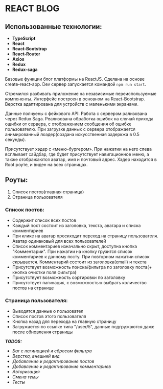 # REACT BLOG

## Использованные технологии:

- **TypeScript**
- **React**
- **React-Bootstrap**
- **React-Router**
- **Axios**
- **Redux**
- **Redux-saga**

Базовые функции блог платформы на ReactJS. Сделана на основе create-react-app. Dev сервер запускается командой `npm run start`.

Стремился разбивать приложение на независимые переиспользуемые компоненты.
Интерфейс построен в основном на React-Bootstrap. Верстка адаптирована для устройств с маленькими экранами.

Данные полчуены с фейкового API. Работа с сервером рализована через Redux Saga. Реализована обработка ошибок на случай прихода ошибки от сервера, с отображением сообщения об ошибке пользователю. При загрузке данных с сервера отображается анимированный лоадер(создана искусственная задеркжа в 0.5 секунды).

Присутствует хэдер с «меню-бургером». При нажатии на него слева всплывает сайдбар, где будет присутствует навигационное меню, а также отображаются аватар, имя и почтовый адрес. Хэдер находится в Root роуте, и виден на всех страницах.
 
## Роуты:
1. Список постов(главная страница)
2. Страница пользователя

### Список постов:
- Содержит список всех постов
- Каждый пост состоит из заголовка, текста, аватара и списка комментариев
- При клике на аватар просиходит переход на страницу пользователя. Аватар одинаковый для всех пользователей
- Список комментариев изначально скрыт, доступна кнопка "Комментарии". При нажатии на кнопку грузится список комментариев к данному посту. При повторном нажатии список скрывается. Комментарий состоит из заголовка(email) и текста
- Присутствует возможность поиска/фильтра по заголовку поста(+ кнопка очистки поля фильтра)
- Присутствует возможность сортировки по заголовку
- Присутствует пагинация, с возможностью выбрать количество постов на странице

### Страница пользователя:
- Выводятся данные о пользовател
- Список постов этого пользователя
- Кнопка назад для перехода на главную страницу 
- Загружается по ссылке типа "/user/5", данные подгружаются даже после обновления страницы

***TODOS:***
- *Баг с пагинацией и сбросом фильтра*
- *Верстка, внешний вид*
- *Добавление и редактирование постов*
- *Добавление и редактирование комментариев*
- *Авторизация*
- *Смена темы*
- *Тесты*
